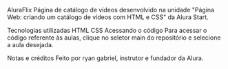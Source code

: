 AluraFlix
Página de catálogo de vídeos desenvolvido na unidade "Página Web: criando um catálogo de vídeos com HTML e CSS" da Alura Start.

Tecnologias utilizadas
HTML
CSS
Acessando o código
Para acessar o código referente às aulas, clique no seletor main do repositório e selecione a aula desejada.

Notas e créditos
Feito por ryan gabriel, instrutor e fundador da Alura.
